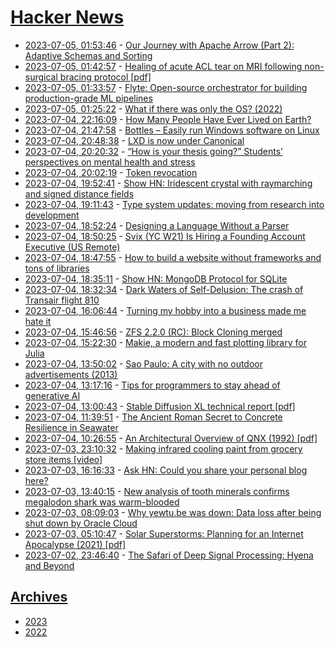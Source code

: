 # [Hacker News](https://kherrick.github.io/hacker-news/)

* [2023-07-05, 01:53:46](https://news.ycombinator.com/item?id=36594695) - [Our Journey with Apache Arrow (Part 2): Adaptive Schemas and Sorting](https://arrow.apache.org/blog/2023/06/26/our-journey-at-f5-with-apache-arrow-part-2/)
* [2023-07-05, 01:42:57](https://news.ycombinator.com/item?id=36594634) - [Healing of acute ACL tear on MRI following non-surgical bracing protocol [pdf]](https://bjsm.bmj.com/content/bjsports/early/2023/06/13/bjsports-2023-106931.full.pdf?with-ds=yes)
* [2023-07-05, 01:33:57](https://news.ycombinator.com/item?id=36594584) - [Flyte: Open-source orchestrator for building production-grade ML pipelines](https://python.langchain.com/docs/ecosystem/integrations/flyte)
* [2023-07-05, 01:25:22](https://news.ycombinator.com/item?id=36594543) - [What if there was only the OS? (2022)](https://dusted.dk/pages/phlog/2022-11-13.txt)
* [2023-07-04, 22:16:09](https://news.ycombinator.com/item?id=36593206) - [How Many People Have Ever Lived on Earth?](https://www.prb.org/articles/how-many-people-have-ever-lived-on-earth/)
* [2023-07-04, 21:47:58](https://news.ycombinator.com/item?id=36592930) - [Bottles – Easily run Windows software on Linux](https://usebottles.com/)
* [2023-07-04, 20:48:38](https://news.ycombinator.com/item?id=36592343) - [LXD is now under Canonical](https://linuxcontainers.org/lxd/)
* [2023-07-04, 20:20:32](https://news.ycombinator.com/item?id=36592033) - [“How is your thesis going?” Students’ perspectives on mental health and stress](https://journals.plos.org/plosone/article?id=10.1371/journal.pone.0288103)
* [2023-07-04, 20:02:19](https://news.ycombinator.com/item?id=36591850) - [Token revocation](https://www.biscuitsec.org/docs/guides/revocation/)
* [2023-07-04, 19:52:41](https://news.ycombinator.com/item?id=36591767) - [Show HN: Iridescent crystal with raymarching and signed distance fields](https://varun.ca/ray-march-sdf/)
* [2023-07-04, 19:11:43](https://news.ycombinator.com/item?id=36591313) - [Type system updates: moving from research into development](https://elixir-lang.org/blog/2023/06/22/type-system-updates-research-dev/)
* [2023-07-04, 18:52:24](https://news.ycombinator.com/item?id=36591079) - [Designing a Language Without a Parser](https://thunderseethe.dev/posts/type-inference/)
* [2023-07-04, 18:50:25](https://news.ycombinator.com/item?id=36591057) - [Svix (YC W21) Is Hiring a Founding Account Executive (US Remote)](https://www.svix.com/careers/)
* [2023-07-04, 18:47:55](https://news.ycombinator.com/item?id=36591032) - [How to build a website without frameworks and tons of libraries](https://www.kodingkitty.com/blog/how-to-build-a-website/)
* [2023-07-04, 18:35:11](https://news.ycombinator.com/item?id=36590834) - [Show HN: MongoDB Protocol for SQLite](https://github.com/FerretDB/FerretDB)
* [2023-07-04, 18:32:34](https://news.ycombinator.com/item?id=36590806) - [Dark Waters of Self-Delusion: The crash of Transair flight 810](https://admiralcloudberg.medium.com/dark-waters-of-self-delusion-the-crash-of-transair-flight-810-a4eeb033bc00)
* [2023-07-04, 16:06:44](https://news.ycombinator.com/item?id=36588514) - [Turning my hobby into a business made me hate it](https://shant.nu/turning-my-passion-hobby-into-a-business-made-me-hate-it/)
* [2023-07-04, 15:46:56](https://news.ycombinator.com/item?id=36588240) - [ZFS 2.2.0 (RC): Block Cloning merged](https://github.com/openzfs/zfs/pull/13392)
* [2023-07-04, 15:22:30](https://news.ycombinator.com/item?id=36587875) - [Makie, a modern and fast plotting library for Julia](https://makie.org)
* [2023-07-04, 13:50:02](https://news.ycombinator.com/item?id=36586632) - [Sao Paulo: A city with no outdoor advertisements (2013)](https://www.amusingplanet.com/2013/07/sao-paulo-city-with-no-outdoor.html)
* [2023-07-04, 13:17:16](https://news.ycombinator.com/item?id=36586248) - [Tips for programmers to stay ahead of generative AI](https://spectrum.ieee.org/ai-programming)
* [2023-07-04, 13:00:43](https://news.ycombinator.com/item?id=36586079) - [Stable Diffusion XL technical report [pdf]](https://github.com/Stability-AI/generative-models/blob/main/assets/sdxl_report.pdf)
* [2023-07-04, 11:39:51](https://news.ycombinator.com/item?id=36585331) - [The Ancient Roman Secret to Concrete Resilience in Seawater](https://als.lbl.gov/ancient-roman-secret-concrete-resilience-seawater/)
* [2023-07-04, 10:26:55](https://news.ycombinator.com/item?id=36584692) - [An Architectural Overview of QNX (1992) [pdf]](https://cseweb.ucsd.edu/~voelker/cse221/papers/qnx-paper92.pdf)
* [2023-07-03, 23:10:32](https://news.ycombinator.com/item?id=36579995) - [Making infrared cooling paint from grocery store items [video]](https://www.youtube.com/watch?v=KDRnEm-B3AI)
* [2023-07-03, 16:16:33](https://news.ycombinator.com/item?id=36575081) - [Ask HN: Could you share your personal blog here?](https://news.ycombinator.com/item?id=36575081)
* [2023-07-03, 13:40:15](https://news.ycombinator.com/item?id=36572734) - [New analysis of tooth minerals confirms megalodon shark was warm-blooded](https://phys.org/news/2023-06-analysis-tooth-minerals-megalodon-shark.html)
* [2023-07-03, 08:09:03](https://news.ycombinator.com/item?id=36570158) - [Why yewtu.be was down: Data loss after being shut down by Oracle Cloud](https://gist.github.com/yewtudotbe/c16a69ddad88a37c2a364a5ff5359197)
* [2023-07-03, 05:10:47](https://news.ycombinator.com/item?id=36569156) - [Solar Superstorms: Planning for an Internet Apocalypse (2021) [pdf]](https://www.ics.uci.edu/~sabdujyo/papers/sigcomm21-cme.pdf)
* [2023-07-02, 23:46:40](https://news.ycombinator.com/item?id=36567029) - [The Safari of Deep Signal Processing: Hyena and Beyond](https://hazyresearch.stanford.edu/blog/2023-06-08-hyena-safari)

## [Archives](archives/index.md)

* [2023](archives/2023/index.md)
* [2022](archives/2022/index.md)
